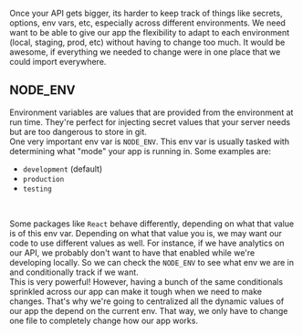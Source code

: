 Once your API gets bigger, its harder to keep track of things like secrets, options, env vars, etc, especially across different environments. We need want to be able to give our app the flexibility to adapt to each environment (local, staging, prod, etc) without having to change too much. It would be awesome, if everything we needed to change were in one place that we could import everywhere.

## NODE_ENV

Environment variables are values that are provided from the environment at run time. They're perfect for injecting secret values that your server needs but are too dangerous to store in git.
<br>
One very important env var is `NODE_ENV`. This env var is usually tasked with determining what "mode" your app is running in. Some examples are:

- `development` (default)
- `production`
- `testing`

<br>

Some packages like `React` behave differently, depending on what that value is of this env var. Depending on what that value you is, we may want our code to use different values as well. For instance, if we have analytics on our API, we probably don't want to have that enabled while we're developing locally. So we can check the `NODE_ENV` to see what env we are in and conditionally track if we want.
<br>
This is very powerful! However, having a bunch of the same conditionals sprinkled across our app can make it tough when we need to make changes. That's why we're going to centralized all the dynamic values of our app the depend on the current env. That way, we only have to change one file to completely change how our app works.
